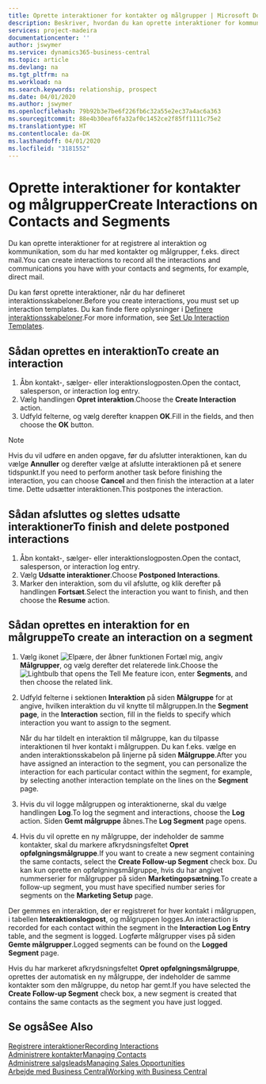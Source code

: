 ```yaml
---
title: Oprette interaktioner for kontakter og målgrupper | Microsoft Docs
description: Beskriver, hvordan du kan oprette interaktioner for kommunikation, som du har med kontakter og målgrupper i Business Central, f.eks. direct mail.
services: project-madeira
documentationcenter: ''
author: jswymer
ms.service: dynamics365-business-central
ms.topic: article
ms.devlang: na
ms.tgt_pltfrm: na
ms.workload: na
ms.search.keywords: relationship, prospect
ms.date: 04/01/2020
ms.author: jswymer
ms.openlocfilehash: 79b92b3e7be6f226fb6c32a55e2ec37a4ac6a363
ms.sourcegitcommit: 88e4b30eaf6fa32af0c1452ce2f85ff1111c75e2
ms.translationtype: HT
ms.contentlocale: da-DK
ms.lasthandoff: 04/01/2020
ms.locfileid: "3181552"
---
```

# <a name="create-interactions-on-contacts-and-segments"></a><span data-ttu-id="10448-103">Oprette interaktioner for kontakter og målgrupper</span><span class="sxs-lookup"><span data-stu-id="10448-103">Create Interactions on Contacts and Segments</span></span>
<span data-ttu-id="10448-104">Du kan oprette interaktioner for at registrere al interaktion og kommunikation, som du har med kontakter og målgrupper, f.eks. direct mail.</span><span class="sxs-lookup"><span data-stu-id="10448-104">You can create interactions to record all the interactions and communications you have with your contacts and segments, for example, direct mail.</span></span>

<span data-ttu-id="10448-105">Du kan først oprette interaktioner, når du har defineret interaktionsskabeloner.</span><span class="sxs-lookup"><span data-stu-id="10448-105">Before you create interactions, you must set up interaction templates.</span></span> <span data-ttu-id="10448-106">Du kan finde flere oplysninger i [Definere interaktionsskabeloner](marketing-interactions.md).</span><span class="sxs-lookup"><span data-stu-id="10448-106">For more information, see  [Set Up Interaction Templates](marketing-interactions.md).</span></span>

## <a name="to-create-an-interaction"></a><span data-ttu-id="10448-107">Sådan oprettes en interaktion</span><span class="sxs-lookup"><span data-stu-id="10448-107">To create an interaction</span></span>
1. <span data-ttu-id="10448-108">Åbn kontakt-, sælger- eller interaktionslogposten.</span><span class="sxs-lookup"><span data-stu-id="10448-108">Open the contact, salesperson, or interaction log entry.</span></span>
2. <span data-ttu-id="10448-109">Vælg handlingen **Opret interaktion**.</span><span class="sxs-lookup"><span data-stu-id="10448-109">Choose the **Create Interaction** action.</span></span>
3. <span data-ttu-id="10448-110">Udfyld felterne, og vælg derefter knappen **OK**.</span><span class="sxs-lookup"><span data-stu-id="10448-110">Fill in the fields, and then choose the **OK** button.</span></span>

> [!NOTE]  
>   <span data-ttu-id="10448-111">Hvis du vil udføre en anden opgave, før du afslutter interaktionen, kan du vælge **Annuller** og derefter vælge at afslutte interaktionen på et senere tidspunkt.</span><span class="sxs-lookup"><span data-stu-id="10448-111">If you need to perform another task before finishing the interaction, you can choose **Cancel** and then finish the interaction at a later time.</span></span> <span data-ttu-id="10448-112">Dette udsætter interaktionen.</span><span class="sxs-lookup"><span data-stu-id="10448-112">This postpones the interaction.</span></span>

## <a name="to-finish-and-delete-postponed-interactions"></a><span data-ttu-id="10448-113">Sådan afsluttes og slettes udsatte interaktioner</span><span class="sxs-lookup"><span data-stu-id="10448-113">To finish and delete postponed interactions</span></span>
1. <span data-ttu-id="10448-114">Åbn kontakt-, sælger- eller interaktionslogposten.</span><span class="sxs-lookup"><span data-stu-id="10448-114">Open the contact, salesperson, or interaction log entry.</span></span>
2. <span data-ttu-id="10448-115">Vælg **Udsatte interaktioner**.</span><span class="sxs-lookup"><span data-stu-id="10448-115">Choose **Postponed Interactions**.</span></span>
3. <span data-ttu-id="10448-116">Marker den interaktion, som du vil afslutte, og klik derefter på handlingen **Fortsæt**.</span><span class="sxs-lookup"><span data-stu-id="10448-116">Select the interaction you want to finish, and then choose the **Resume** action.</span></span>

## <a name="to-create-an-interaction-on-a-segment"></a><span data-ttu-id="10448-117">Sådan oprettes en interaktion for en målgruppe</span><span class="sxs-lookup"><span data-stu-id="10448-117">To create an interaction on a segment</span></span>
1. <span data-ttu-id="10448-118">Vælg ikonet ![Elpære, der åbner funktionen Fortæl mig](media/ui-search/search_small.png "Fortæl mig, hvad du vil foretage dig"), angiv **Målgrupper**, og vælg derefter det relaterede link.</span><span class="sxs-lookup"><span data-stu-id="10448-118">Choose the ![Lightbulb that opens the Tell Me feature](media/ui-search/search_small.png "Tell me what you want to do") icon, enter **Segments**, and then choose the related link.</span></span>
2. <span data-ttu-id="10448-119">Udfyld felterne i sektionen **Interaktion** på siden **Målgruppe** for at angive, hvilken interaktion du vil knytte til målgruppen.</span><span class="sxs-lookup"><span data-stu-id="10448-119">In the **Segment page**, in the **Interaction** section, fill in the fields to specify which interaction you want to assign to the segment.</span></span>

    <span data-ttu-id="10448-120">Når du har tildelt en interaktion til målgruppe, kan du tilpasse interaktionen til hver kontakt i målgruppen. Du kan f.eks. vælge en anden interaktionsskabelon på linjerne på siden **Målgruppe**.</span><span class="sxs-lookup"><span data-stu-id="10448-120">After you have assigned an interaction to the segment, you can personalize the interaction for each particular contact within the segment, for example, by selecting another interaction template on the lines on the **Segment** page.</span></span>  
3. <span data-ttu-id="10448-121">Hvis du vil logge målgruppen og interaktionerne, skal du vælge handlingen **Log**.</span><span class="sxs-lookup"><span data-stu-id="10448-121">To log the segment and interactions, choose the **Log** action.</span></span> <span data-ttu-id="10448-122">Siden **Gemt målgruppe** åbnes.</span><span class="sxs-lookup"><span data-stu-id="10448-122">The **Log Segment** page opens.</span></span>
4. <span data-ttu-id="10448-123">Hvis du vil oprette en ny målgruppe, der indeholder de samme kontakter, skal du markere afkrydsningsfeltet **Opret opfølgningsmålgruppe**.</span><span class="sxs-lookup"><span data-stu-id="10448-123">If you want to create a new segment containing the same contacts, select the **Create Follow-up Segment** check box.</span></span> <span data-ttu-id="10448-124">Du kan kun oprette en opfølgningsmålgruppe, hvis du har angivet nummerserier for målgrupper på siden **Marketingopsætning**.</span><span class="sxs-lookup"><span data-stu-id="10448-124">To create a follow-up segment, you must have specified number series for segments on the **Marketing Setup** page.</span></span>

<span data-ttu-id="10448-125">Der gemmes en interaktion, der er registreret for hver kontakt i målgruppen, i tabellen **Interaktionslogpost**, og målgruppen logges.</span><span class="sxs-lookup"><span data-stu-id="10448-125">An interaction is recorded for each contact within the segment in the **Interaction Log Entry** table, and the segment is logged.</span></span> <span data-ttu-id="10448-126">Logførte målgrupper vises på siden **Gemte målgrupper**.</span><span class="sxs-lookup"><span data-stu-id="10448-126">Logged segments can be found on the **Logged Segment** page.</span></span>

<span data-ttu-id="10448-127">Hvis du har markeret afkrydsningsfeltet **Opret opfølgningsmålgruppe**, oprettes der automatisk en ny målgruppe, der indeholder de samme kontakter som den målgruppe, du netop har gemt.</span><span class="sxs-lookup"><span data-stu-id="10448-127">If you have selected the **Create Follow-up Segment** check box, a new segment is created that contains the same contacts as the segment you have just logged.</span></span>

## <a name="see-also"></a><span data-ttu-id="10448-128">Se også</span><span class="sxs-lookup"><span data-stu-id="10448-128">See Also</span></span>
[<span data-ttu-id="10448-129">Registrere interaktioner</span><span class="sxs-lookup"><span data-stu-id="10448-129">Recording Interactions</span></span>](marketing-interactions.md)  
[<span data-ttu-id="10448-130">Administrere kontakter</span><span class="sxs-lookup"><span data-stu-id="10448-130">Managing Contacts</span></span>](marketing-contacts.md)  
[<span data-ttu-id="10448-131">Administrere salgsleads</span><span class="sxs-lookup"><span data-stu-id="10448-131">Managing Sales Opportunities</span></span>](marketing-manage-sales-opportunities.md)  
[<span data-ttu-id="10448-132">Arbejde med Business Central</span><span class="sxs-lookup"><span data-stu-id="10448-132">Working with Business Central</span></span>](ui-work-product.md)
